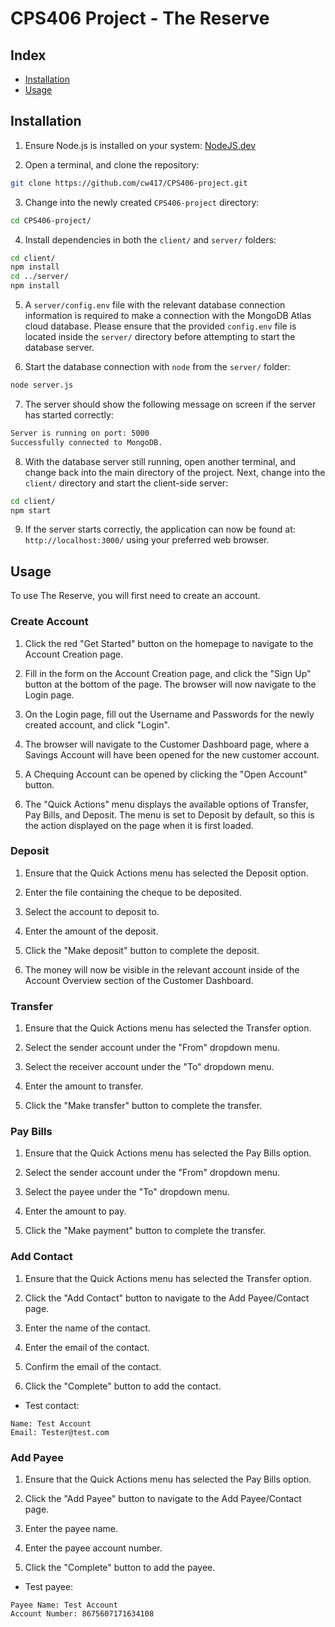 # CPS406 Project - The Reserve

## Index

- [Installation](#installation)
- [Usage](#usage)

## Installation

1. Ensure Node.js is installed on your system: [NodeJS.dev](https://nodejs.dev/en/)

2. Open a terminal, and clone the repository: 
```bash
git clone https://github.com/cw417/CPS406-project.git
```

3. Change into the newly created `CPS406-project` directory: 
```bash
cd CPS406-project/
```

4. Install dependencies in both the `client/` and `server/` folders:

```bash
cd client/
npm install
cd ../server/
npm install
```

5. A `server/config.env` file with the relevant database connection information is required to make a connection with the MongoDB Atlas cloud database. Please ensure that the provided `config.env` file is located inside the `server/` directory before attempting to start the database server.

6. Start the database connection with `node` from the `server/` folder: 

```bash
node server.js
```

7. The server should show the following message on screen if the server has started correctly:

```bash
Server is running on port: 5000
Successfully connected to MongoDB.
```

8. With the database server still running, open another terminal, and change back into the main directory of the project. Next, change into the `client/` directory and start the client-side server:

```bash
cd client/
npm start
```

9. If the server starts correctly, the application can now be found at: `http://localhost:3000/` using your preferred web browser.

## Usage

To use The Reserve, you will first need to create an account.

### Create Account

1. Click the red "Get Started" button on the homepage to navigate to the Account Creation page.

2. Fill in the form on the Account Creation page, and click the "Sign Up" button at the bottom of the page. The browser will now navigate to the Login page.

3. On the Login page, fill out the Username and Passwords for the newly created account, and click "Login".

4. The browser will navigate to the Customer Dashboard page, where a Savings Account will have been opened for the new customer account.

5. A Chequing Account can be opened by clicking the "Open Account" button.

6. The "Quick Actions" menu displays the available options of Transfer, Pay Bills, and Deposit. The menu is set to Deposit by default, so this is the action displayed on the page when it is first loaded.

### Deposit

1. Ensure that the Quick Actions menu has selected the Deposit option. 

2. Enter the file containing the cheque to be deposited.

3. Select the account to deposit to.

4. Enter the amount of the deposit.

5. Click the "Make deposit" button to complete the deposit.

6. The money will now be visible in the relevant account inside of the Account Overview section of the Customer Dashboard.

### Transfer

1. Ensure that the Quick Actions menu has selected the Transfer option. 

2. Select the sender account under the "From" dropdown menu.

3. Select the receiver account under the "To" dropdown menu.

4. Enter the amount to transfer. 

5. Click the "Make transfer" button to complete the transfer.

### Pay Bills

1. Ensure that the Quick Actions menu has selected the Pay Bills option. 

2. Select the sender account under the "From" dropdown menu.

3. Select the payee under the "To" dropdown menu.

4. Enter the amount to pay. 

5. Click the "Make payment" button to complete the transfer.

### Add Contact

1. Ensure that the Quick Actions menu has selected the Transfer option. 

2. Click the "Add Contact" button to navigate to the Add Payee/Contact page.

3. Enter the name of the contact.

4. Enter the email of the contact.

5. Confirm the email of the contact.

6. Click the "Complete" button to add the contact.

- Test contact:
```
Name: Test Account
Email: Tester@test.com
```

### Add Payee

1. Ensure that the Quick Actions menu has selected the Pay Bills option. 

2. Click the "Add Payee" button to navigate to the Add Payee/Contact page.

3. Enter the payee name.

4. Enter the payee account number.

5. Click the "Complete" button to add the payee.

- Test payee:
```
Payee Name: Test Account
Account Number: 8675607171634108
```

